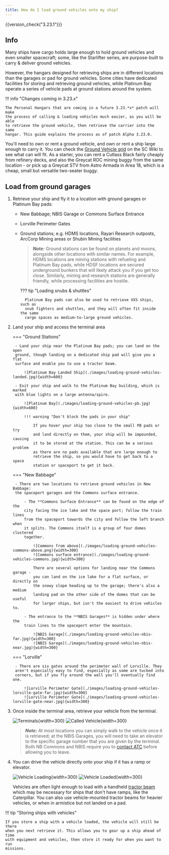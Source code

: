 ```yaml
---
title: How do I load ground vehicles onto my ship?
---
```


{{version_check("3.23.1")}}

## Info

Many ships have cargo holds large enough to hold ground vehicles and even
smaller spacecraft; some, like the Starlifter series, are purpose-built to
carry & deliver ground vehicles.

However, the hangars designed for retrieving ships are in different locations
than the garages or pad for ground vehicles. Some cities have dedicated
facilities for storing and retrieving ground vehicles, while Platinum Bay
operate a series of vehicle pads at ground stations around the system.

!!! info "Changes coming in 3.23.*x*"

    The Personal Hangars that are coming in a future 3.23.*x* patch will make
    the process of calling & loading vehicles much easier, as you will be able
    to retrieve the ground vehicle, then retrieve the carrier into the same
    hangar. This guide explains the process as of patch Alpha 3.23.0.

You'll need to own or rent a ground vehicle, and own or rent a ship large
enough to carry it. You can check the
[Ground Vehicle grid](https://starcitizen.tools/Ground_vehicles) on the SC Wiki
to see what can will fit. As a starter, you can rent a Cutlass Black fairly
cheaply from refinery decks, and also the Greycat ROC mining buggy from the
same location - or pick up a Greycat STV from Astro Armada in Area 18, which is
a cheap, small but versatile two-seater buggy.

## Load from ground garages

1. Retrieve your ship and fly it to a location with ground garages or Platinum
Bay pads:

    - New Babbage; NBIS Garage or Commons Surface Entrance

    - Lorville Perimeter Gates

    - Ground stations; e.g. HDMS locations, Rayari Research outposts, ArcCorp
    Mining areas or Shubin Mining facilities

        > ***Note:*** Ground stations can be found on planets and moons,
        alongside other locations with similar names.
        > For example, HDMS locations are mining stations with refueling and
        Platinum Bay pads, while HDSF locations are secured underground bunkers
        that will likely attack you if you get too close.
        > Similarly, mining and research stations are generally friendly, while
        processing facilities are hostile.

        ??? tip "Loading snubs & shuttles"

            Platinum Bay pads can also be used to retrieve XXS ships, such as
            snub fighters and shuttles, and they will often fit inside the same
            cargo spaces as medium-to-large ground vehicles.

1. Land your ship and access the terminal area

    === "Ground Stations"

        - Land your ship near the Platinum Bay pads; you can land on the open
        ground, though landing on a dedicated ship pad will give you a flat
        surface and enable you to use a tractor beam.

            ![Platinum Bay Landed Ship](./images/loading-ground-vehicles-landed.jpg){width=600}

        - Exit your ship and walk to the Platinum Bay building, which is marked
        with blue lights on a large antenna/spire.

            ![Platinum Bay](./images/loading-ground-vehicles-pb.jpg){width=600}

            !!! warning "Don't block the pads in your ship"

                If you hover your ship too close to the small PB pads or try
                and land directly on them, your ship will be impounded, causing
                it to be stored at the station. This can be a serious problem
                as there are no pads available that are large enough to
                retrieve the ship, so you would have to get back to a space
                station or spaceport to get it back.

    === "New Babbage"

        - There are two locations to retrieve ground vehicles in New Babbage:
        the spaceport garages and the Commons surface entrance.

            - The **Commons Surface Entrance** can be found on the edge of the
            city facing the ice lake and the space port; follow the train lines
            from the spaceport towards the city and follow the left branch when
            it splits. The Commons itself is a group of four domes clustered
            together.

                ![Commons from above](./images/loading-ground-vehicles-commons-above.png){width=300}
                ![Commons surface entrance](./images/loading-ground-vehicles-commons.jpg){width=300}

                There are several options for landing near the Commons garage -
                you can land on the ice lake for a flat surface, or directly on
                the snowy slope heading up to the garage; there's also a medium
                landing pad on the other side of the domes that can be useful
                for larger ships, but isn't the easiest to drive vehicles to.

            - The entrance to the **NBIS Garages** is hidden under where the
            train lines to the spaceport enter the mountain.

                ![NBIS Garage](./images/loading-ground-vehicles-nbis-far.jpg){width=300}
                ![NBIS Garage](./images/loading-ground-vehicles-nbis-near.jpg){width=300}

    === "Lorville"

        - There are six gates around the perimeter wall of Lorville. They
        aren't especially easy to find, especially as some are tucked into
        corners, but if you fly around the wall you'll eventually find one.

            ![Lorville Perimeter Gate](./images/loading-ground-vehicles-lorville-gate-far.jpg){width=300}
            ![Lorville Perimeter Gate](./images/loading-ground-vehicles-lorville-gate-near.jpg){width=300}

1. Once inside the terminal area, retrieve your vehicle from the terminal.

    ![Terminals](./images/loading-ground-vehicles-terminals.jpg){width=300}
    ![Called Vehicle](./images/loading-ground-vehicles-called.jpg){width=300}

    > ***Note:*** At most locations you can simply walk to the vehicle once it
    is retrieved; at the NBIS Garages, you will need to take an elevator to the
    specific garage number that you are given by the terminal. Both NB Commons
    and NBIS require you to [contact ATC](./exit-hangar.md) before allowing you
    to leave.

1. You can drive the vehicle directly onto your ship if it has a ramp or
elevator.

    ![Vehicle Loading](./images/loading-ground-vehicles-loading.jpg){width=300}
    ![Vehicle Loaded](./images/loading-ground-vehicles-loaded.jpg){width=300}

    Vehicles are often light enough to load with a handheld
    [tractor beam](../fps/equipment/tractor-beam.md) which may be necessary for
    ships that don't have ramps, like the Caterpillar. You can also use
    vehicle-mounted tractor beams for heavier vehicles, or when in armistice
    but not landed on a pad.

!!! tip "Storing ships with vehicles"

    If you store a ship with a vehicle loaded, the vehicle will still be there
    when you next retrieve it. This allows you to gear up a ship ahead of time
    with equipment and vehicles, then store it ready for when you want to run
    missions.
